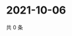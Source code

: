 # 2021-10-06

共 0 条

<!-- BEGIN -->
<!-- 最后更新时间 Wed Oct 06 2021 01:18:58 GMT+0800 (China Standard Time) -->

<!-- END -->
